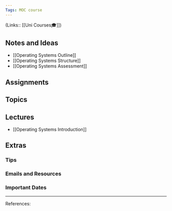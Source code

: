 ```yaml
---
Tags: MOC course
---
```

(Links:: [[Uni Courses🎓]])
## Notes and Ideas
- [[Operating Systems Outline]]
- [[Operating Systems Structure]]
- [[Operating Systems Assessment]]
## Assignments
## Topics
## Lectures
- [[Operating Systems Introduction]]
## Extras
### Tips
### Emails and Resources
### Important Dates
___
References:
